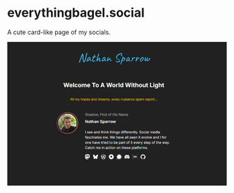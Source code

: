 # everythingbagel.social

A cute card-like page of my socials.

![everythingbagel.social](https://github.com/DismalShadowX/Social-Page/blob/14dfa84a661b8f3a0ed2a0ca8d940ee5ebde96b6/screenshot.png)
